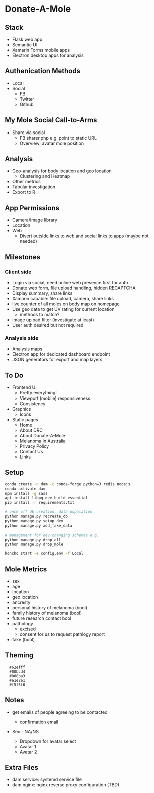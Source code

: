 # Donate-A-Mole

## Stack

* Flask web app
* Semantic UI
* Xamarin Forms mobile apps
* Electron desktop apps for analysis

## Authenication Methods

* Local
* Social
  * FB
  * Twitter
  * Github

## My Mole Social Call-to-Arms

* Share via social
  * FB sharer.php e.g. point to static URL
  * Overview; avatar mole position

## Analysis

* Geo-analysis for body location and geo location
  * Clustering and Heatmap
* Other metrics
* Tabular investigation
* Export to R

## App Permissions

* Camera/Image library
* Location
* Web
  * Divert outside links to web and social links to apps (maybe not needed)

## Milestones

### Client side

* Login via social; need online web presence first for auth
* Donate web form, file upload handling, hidden RECAPTCHA
* Display summary, share links
* Xamarin capable: file upload, camera, share links
* live counter of all moles on body map on homepage
* Use geo data to get UV rating for current location
  * methods to match?
* image upload filter (investigate at least)
* User auth desired but not required

### Analysis side

* Analysis maps
* Electron app for dedicated dashboard endpoint
* JSON generators for export and map layers

## To Do

* Frontend UI
  * Pretty everything!
  * Viewport (mobile) responsiveness
  * Consistency
* Graphics
  * Icons
* Static pages
  * Home
  * About DRC
  * About Donate-A-Mole
  * Melanoma in Australia
  * Privacy Policy
  * Contact Us
  * Links

## Setup

```bash
conda create -n dam -c conda-forge python=3 redis nodejs
conda activate dam
npm install -g sass
apt install libpq-dev build-essential
pip install -r requirements.txt

# once off db creation, data population
python manage.py recreate_db
python manage.py setup_dev
python manage.py add_fake_data

# management for dev changing schemas e.g.
python manage.py drop_all
python manage.py drop_mole

honcho start -e config.env -f Local
```

## Mole Metrics

* sex
* age
* location
* geo location
* ancresty
* personal history of melanoma (bool)
* family history of melanoma (bool)
* future research contact bool
* pathology
  * excised
  * consent for us to request pathlogy report
* fake (bool)

## Theming

```hex
  #62efff
  #00bcd4
  #008ba3
  #e1e2e1
  #f5f5f6
```

## Notes

* get emails of people agreeing to be contacted
  * confirmation email

* Sex - NA/NS
  * Dropdown for avatar select
  * Avatar 1
  * Avatar 2

## Extra Files

* dam.service: systemd service file
* dam.nginx: nginx reverse proxy configuration (TBD)

